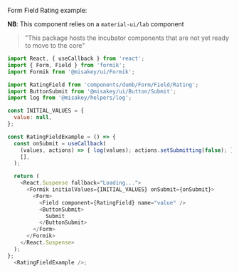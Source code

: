 Form Field Rating example:

**NB**: This component relies on a `material-ui/lab` component
> "This package hosts the incubator components that are not yet ready to move to the core"

```js
import React, { useCallback } from 'react';
import { Form, Field } from 'formik';
import Formik from '@misakey/ui/Formik';

import RatingField from 'components/dumb/Form/Field/Rating';
import ButtonSubmit from '@misakey/ui/Button/Submit';
import log from '@misakey/helpers/log';

const INITIAL_VALUES = {
  value: null,
};

const RatingFieldExample = () => {
  const onSubmit = useCallback(
    (values, actions) => { log(values); actions.setSubmitting(false); },
    [],
  );

  return (
    <React.Suspense fallback="Loading...">
      <Formik initialValues={INITIAL_VALUES} onSubmit={onSubmit}>
        <Form>
          <Field component={RatingField} name="value" />
          <ButtonSubmit>
            Submit
          </ButtonSubmit>
        </Form>
      </Formik>
    </React.Suspense>
  );
};
  <RatingFieldExample />;
```
